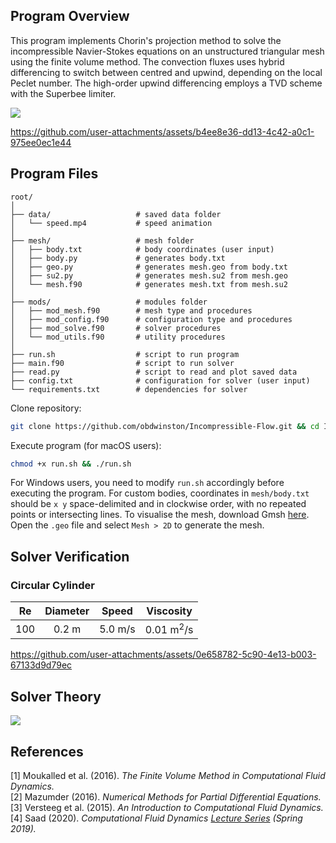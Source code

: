 ## Program Overview

This program implements Chorin's projection method to solve the incompressible Navier-Stokes equations on an unstructured triangular mesh using the finite volume method. The convection fluxes uses hybrid differencing to switch between centred and upwind, depending on the local Peclet number. The high-order upwind differencing employs a TVD scheme with the Superbee limiter.

![](https://github.com/user-attachments/assets/d5e43c2a-450d-4ac3-b2fa-a5695acf615f)

https://github.com/user-attachments/assets/b4ee8e36-dd13-4c42-a0c1-975ee0ec1e44

## Program Files

```
root/
│
├── data/                   # saved data folder
│   └── speed.mp4           # speed animation
│
├── mesh/                   # mesh folder
│   ├── body.txt            # body coordinates (user input)
│   ├── body.py             # generates body.txt
│   ├── geo.py              # generates mesh.geo from body.txt
│   ├── su2.py              # generates mesh.su2 from mesh.geo
│   └── mesh.f90            # generates mesh.txt from mesh.su2
│
├── mods/                   # modules folder
│   ├── mod_mesh.f90        # mesh type and procedures
│   ├── mod_config.f90      # configuration type and procedures
│   ├── mod_solve.f90       # solver procedures
│   └── mod_utils.f90       # utility procedures
│
├── run.sh                  # script to run program
├── main.f90                # script to run solver
├── read.py                 # script to read and plot saved data
├── config.txt              # configuration for solver (user input)
└── requirements.txt        # dependencies for solver
```

Clone repository:

```bash
git clone https://github.com/obdwinston/Incompressible-Flow.git && cd Incompressible-Flow
```

Execute program (for macOS users):

```bash
chmod +x run.sh && ./run.sh
```

For Windows users, you need to modify `run.sh` accordingly before executing the program. For custom bodies, coordinates in `mesh/body.txt` should be `x y` space-delimited and in clockwise order, with no repeated points or intersecting lines. To visualise the mesh, download Gmsh [here](https://gmsh.info/#Download). Open the `.geo` file and select `Mesh > 2D` to generate the mesh.

## Solver Verification

### Circular Cylinder

| Re  | Diameter |  Speed  |      Viscosity       |
| :-: | :------: | :-----: | :------------------: |
| 100 |  0.2 m   | 5.0 m/s | 0.01 m<sup>2</sup>/s |

https://github.com/user-attachments/assets/0e658782-5c90-4e13-b003-67133d9d79ec

## Solver Theory

![](https://github.com/user-attachments/assets/a6281bda-5e6a-4647-8b80-30ce33694fb9)

## References

[1] Moukalled et al. (2016). _The Finite Volume Method in Computational Fluid Dynamics._  
[2] Mazumder (2016). _Numerical Methods for Partial Differential Equations._  
[3] Versteeg et al. (2015). _An Introduction to Computational Fluid Dynamics._  
[4] Saad (2020). _Computational Fluid Dynamics [Lecture Series](https://www.youtube.com/watch?v=sSqtgi0zqT8&list=PLEaLl6Sf-KIC7oet7zvNfW03aocrIq-s4) (Spring 2019)._
